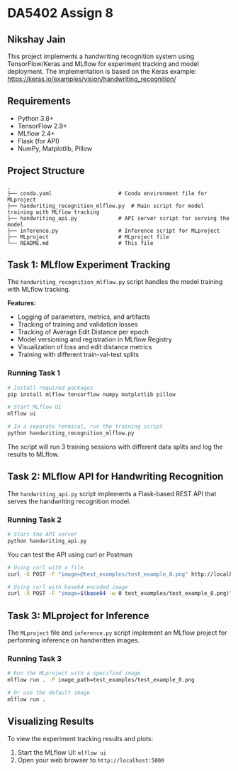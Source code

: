 # DA5402 Assign 8
## Nikshay Jain

This project implements a handwriting recognition system using TensorFlow/Keras and MLflow for experiment tracking and model deployment. The implementation is based on the Keras example: https://keras.io/examples/vision/handwriting_recognition/

## Requirements

- Python 3.8+
- TensorFlow 2.9+
- MLflow 2.4+
- Flask (for API)
- NumPy, Matplotlib, Pillow

## Project Structure

```
.
├── conda.yaml                     # Conda environment file for MLproject
├── handwriting_recognition_mlflow.py  # Main script for model training with MLflow tracking
├── handwriting_api.py             # API server script for serving the model
├── inference.py                   # Inference script for MLproject
├── MLproject                      # MLproject file
└── README.md                      # This file
```

## Task 1: MLflow Experiment Tracking

The `handwriting_recognition_mlflow.py` script handles the model training with MLflow tracking.

**Features:**
- Logging of parameters, metrics, and artifacts
- Tracking of training and validation losses
- Tracking of Average Edit Distance per epoch
- Model versioning and registration in MLflow Registry
- Visualization of loss and edit distance metrics
- Training with different train-val-test splits

### Running Task 1
```bash
# Install required packages
pip install mlflow tensorflow numpy matplotlib pillow

# Start MLflow UI
mlflow ui

# In a separate terminal, run the training script
python handwriting_recognition_mlflow.py
```

The script will run 3 training sessions with different data splits and log the results to MLflow.

## Task 2: MLflow API for Handwriting Recognition

The `handwriting_api.py` script implements a Flask-based REST API that serves the handwriting recognition model.

### Running Task 2
```bash
# Start the API server
python handwriting_api.py
```

You can test the API using curl or Postman:

```bash
# Using curl with a file
curl -X POST -F "image=@test_examples/test_example_0.png" http://localhost:5000/predict

# Using curl with base64 encoded image
curl -X POST -F "image=$(base64 -w 0 test_examples/test_example_0.png)" http://localhost:5000/predict
```

## Task 3: MLproject for Inference

The `MLproject` file and `inference.py` script implement an MLflow project for performing inference on handwritten images.

### Running Task 3
```bash
# Run the MLproject with a specified image
mlflow run . -P image_path=test_examples/test_example_0.png

# Or use the default image
mlflow run .
```

## Visualizing Results

To view the experiment tracking results and plots:

1. Start the MLflow UI: `mlflow ui`
2. Open your web browser to `http://localhost:5000`